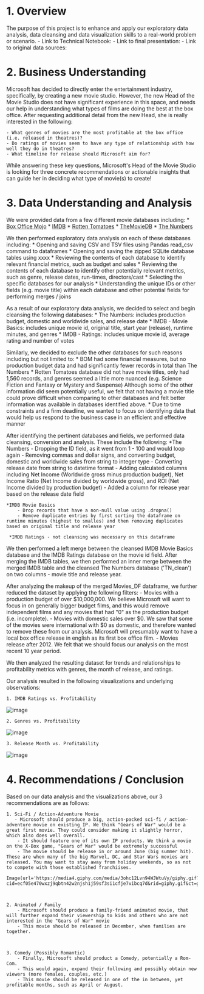 # 1. Overview

The purpose of this project is to enhance and apply our exploratory data analysis, data cleansing and data visualization skills to a real-world problem or scenario.
    - Link to Technical Notebook:
    - Link to final presentation:
    - Link to original data sources:


# 2. Business Understanding

Microsoft has decided to directly enter the entertainment industry, specifically, by creating a new movie studio. However, the new Head of the Movie Studio does not have significant experience in this space, and needs our help in understanding what types of films are doing the best at the box office. After requesting additional detail from the new Head, she is really interested in the following:

    - What genres of movies are the most profitable at the box office (i.e. released in theatres)?
    - Do ratings of movies seem to have any type of relationship with how well they do in theatres?
    - What timeline for release should Microsoft aim for?

While answering these key questions, Microsoft's Head of the Movie Studio is looking for three concrete recommendations or actionable insights that can guide her in deciding what type of movie(s) to create!



# 3. Data Understanding and Analysis

We were provided data from a few different movie databases including:
    * [Box Office Mojo](https://www.boxofficemojo.com/)
    * [IMDB](https://www.imdb.com/)
    * [Rotten Tomatoes](https://www.rottentomatoes.com/)
    * [TheMovieDB](https://www.themoviedb.org/)
    * [The Numbers](https://www.the-numbers.com/)


We then performed exploratory data analysis on each of these databases including:
    * Opening and saving CSV and TSV files using Pandas read_csv command to dataframes
    * Opening and saving the zipped SQLite database tables using xxxx
    * Reviewing the contents of each database to identify relevant financial metrics, such as budget and sales
    * Reviewing the contents of each database to identify other potentially relevant metrics, such as genre, release dates, run-times, directors/cast
    * Selecting the specific databases for our analysis 
    * Understanding the unique IDs or other fields (e.g. movie title) within each database and other potential fields for performing merges / joins 

As a result of our exploratory data analysis, we decided to select and begin cleansing the following databases:
    * The Numbers: includes production budget, domestic and worldwide sales, and release date
    * IMDB - Movie Basics: includes unique movie id, original title, start year (release), runtime minutes, and genres
    * IMDB - Ratings: includes unique movie id, average rating and number of votes
    
Similarly, we decided to exclude the other databases for such reasons including but not limited to:
    * BOM had some financial measures, but no production budget data and had significantly fewer records in total than The Numbers
    * Rotten Tomatoes database did not have movie titles, only had 1,560 records, and genres seemed a little more nuanced (e.g. Science Fiction and Fantasy or Mystery and Suspense) Although some of the other information did seem potentially useful, we felt that not having a movie title could prove difficult when comparing to other databases and felt better information was available in databases identified above.
    * Due to time constraints and a firm deadline, we wanted to focus on identifying data that would help us respond to the business case in an efficient and effective manner
 

After identifying the pertinent databases and fields, we performed data cleansing, conversion and analysis. These include the following:
    *The Numbers
        - Dropping the ID field, as it went from 1 - 100 and would loop again
        - Removing commas and dollar signs, and converting budget, domestic and worldwide sales from string to integer type
        - Converting release date from string to datetime format
        - Adding calculated columns including Net Income (Worldwide gross minus production budget), Net Income Ratio (Net Income divided by worldwide gross), and ROI (Net Income divided by production budget)
        - Added a column for release year based on the release date field
 
    *IMDB Movie Basics
        - Drop records that have a non-null value using .dropna()
        - Remove duplicate entries by first sorting the dataframe on runtime minutes (highest to smalles) and then removing duplicates based on original title and release year
      
     *IMDB Ratings - not cleansing was necessary on this dataframe
     
We then performed a left merge between the cleansed IMDB Movie Basics database and the IMDB Ratings database on the movie id field. After merging the IMDB tables, we then performed an inner merge between the merged IMDB table and the cleansed The Numbers database ('TN_clean') on two columns - movie title and release year.

After analyzing the makeup of the merged Movies_DF dataframe, we further reduced the dataset by applying the following filters:
    - Movies with a production budget of over $10,000,000. We believe Microsoft will want to focus in on generally bigger budget films, and this would remove independent films and any movies that had "0" as the production budget (i.e. incomplete).
    - Movies with domestic sales over $0. We saw that some of the movies were international with $0 as domestic, and therefore wanted to remove these from our analysis. Microsoft will presumably want to have a local box office release in english as its first box office film.
    - Movies release after 2012. We felt that we should focus our analysis on the most recent 10 year period.
        
        
We then analyzed the resulting dataset for trends and relationships to profitability metrics with genres, the month of release, and ratings.

Our analysis resulted in the following visualizations and underlying observations:

    1. IMDB Ratings vs. Profitability
    
![image](https://github.com/thecodebuzz/FileSizePOC/blob/master/TheCodebuzz.png?raw=true)






    2. Genres vs. Profitability
![image](https://github.com/thecodebuzz/FileSizePOC/blob/master/TheCodebuzz.png?raw=true)








    3. Release Month vs. Profitability
![image](https://github.com/thecodebuzz/FileSizePOC/blob/master/TheCodebuzz.png?raw=true)



# 4. Recommendations / Conclusion


Based on our data analysis and the visualizations above, our 3 recommendations are as follows:

    1. Sci-Fi / Action-Adventure Movie
       - Microsoft should produce a big, action-packed sci-fi / action-adventure movie on existing IP. We think "Gears of War" would be a great first movie. They could consider making it slightly horror, which also does well overall.
        - It should feature one of its own IP products. We think a movie on the X-Box game, "Gears of War" would be extremely successful
        - The movie should be release in or around June (big summer hit). These are when many of the big Marvel, DC, and Star Wars movies are released. You may want to stay away from holiday weekends, so as not to compete with those established franchiises.
    
    Image(url='https://media4.giphy.com/media/3ohc12Lvn94WJWtuVy/giphy.gif?cid=ecf05e470wxzj9qbtn42w2njsh1j59sf3si1cfje7vibcq7d&rid=giphy.gif&ct=g')  
    
    
    
    2. Animated / Family
        - Microsoft should produce a family-friend animated movie, that will further expand their viewership to kids and others who are not interested in the "Gears of War" movie
        - This movie should be released in December, when families are together.



    3. Comedy (Possibly Romantic)
        - Finally, Microsoft should product a Comedy, potentially a Rom-Com.
        - This would again, expand their following and possibly obtain new viewers (more females, couples, etc.)
        - This movie should be released in one of the in between, yet profitable months, such as April or August.



